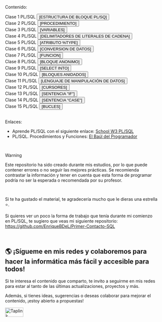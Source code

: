 Contenido:

 <div align="left">
 Clase 1 PL/SQL
  <a href="https://github.com/EnriqueBDeL/Clase-PL-SQL/blob/main/Clase%201%20PL-SQL.sql" target="_blank">
    <button>[ESTRUCTURA DE BLOQUE PL/SQ]</button>
  </a>
  <br>
   Clase 2 PL/SQL
   <a href="https://github.com/EnriqueBDeL/Clase-PL-SQL/blob/main/Clase%202%20PL-SQL.sql" target="_blank">
    <button>[PROCEDIMIENTO]</button>
  </a>
  <br>
     Clase 3 PL/SQL
   <a href="https://github.com/EnriqueBDeL/Clase-PL-SQL/blob/main/Clase%203%20PL-SQL.sql" target="_blank">
    <button>[VARIABLES]</button>
  </a>
  <br>
     Clase 4 PL/SQL
   <a href="https://github.com/EnriqueBDeL/Clase-PL-SQL/blob/main/Clase%204%20PL-SQL.sql" target="_blank">
    <button>[DELIMITADORES DE LITERALES DE CADENA]</button>
  </a>
  <br>
    Clase 5 PL/SQL
   <a href="https://github.com/EnriqueBDeL/Clase-PL-SQL/blob/main/Clase%205%20PL-SQL.sql" target="_blank">
    <button>[ATRIBUTO %TYPE]</button>
  </a>
  <br>
     Clase 6 PL/SQL
   <a href="https://github.com/EnriqueBDeL/Clase-PL-SQL/blob/main/Clase%206%20PL-SQL.sql" target="_blank">
    <button>[CONVERSION DE DATOS]</button>
  </a>
  <br>
     Clase 7 PL/SQL
   <a href="https://github.com/EnriqueBDeL/Clase-PL-SQL/blob/main/Clase%207%20PL-SQL.sql" target="_blank">
    <button>[FUNCION]</button>
  </a>
  <br>
      Clase 8 PL/SQL
   <a href="https://github.com/EnriqueBDeL/Clase-PL-SQL/blob/main/Clase%208%20PL-SQL.sql" target="_blank">
    <button>[BLOQUE ANONIMO]</button>
  </a>
  <br>
        Clase 9 PL/SQL
   <a href="https://github.com/EnriqueBDeL/Clase-PL-SQL/blob/main/Clase%209%20PL-SQL.sql" target="_blank">
    <button>[SELECT INTO]</button>
  </a>
  <br>
        Clase 10 PL/SQL
   <a href="https://github.com/EnriqueBDeL/Clase-PL-SQL/blob/main/Clase%2010%20PL-SQL.sql" target="_blank">
    <button>[BLOQUES ANIDADOS]</button>
  </a>
  <br>
       Clase 11 PL/SQL
   <a href="https://github.com/EnriqueBDeL/Clase-PL-SQL/blob/main/Clase%2011%20PL-SQL.sql" target="_blank">
    <button>[LENGUAJE DE MANIPULACIÓN DE DATOS]</button>
  </a>
  <br>
        Clase 12 PL/SQL
   <a href="https://github.com/EnriqueBDeL/Clase-PL-SQL/blob/main/Clase%2012%20PL-SQL.sql" target="_blank">
    <button>[CURSORES]</button>
  </a>
  <br>
          Clase 13 PL/SQL
   <a href="https://github.com/EnriqueBDeL/Clase-PL-SQL/blob/main/Clase%2013%20PL-SQL.sql" target="_blank">
    <button>[SENTENCIA "IF"]</button>
  </a>
  <br>
         Clase 14 PL/SQL
   <a href="https://github.com/EnriqueBDeL/Clase-PL-SQL/blob/main/Clase%2014%20PL-SQL.sql" target="_blank">
    <button>[SENTENCIA "CASE"]</button>
  </a>
  <br>
        Clase 15 PL/SQL
   <a href="https://github.com/EnriqueBDeL/Clase-PL-SQL/blob/main/Clase%2015%20PL-SQL.sql" target="_blank">
    <button>[BUCLES]</button>
  </a>
  <br>
</div>

<br>


Enlaces:
- Aprende PL/SQL con el siguiente enlace: [School W3 PL/SQL](https://www.w3schools.blog/plsql-tutorial?utm_source=chatgpt.com)
- PL/SQL. Procedimientos y Funciones:  [El Baúl del Programador](https://elbauldelprogramador.com/plsql-procedimientos-y-funciones/)

<br>

> [!WARNING]  
> Este repositorio ha sido creado durante mis estudios, por lo que puede contener errores o no seguir las mejores prácticas. Se recomienda contrastar la información y tener en cuenta que esta forma de programar podría no ser la esperada o recomendada por su profesor. 

<br>

Si te ha gustado el material, te agradecería mucho que le dieras una estrella ⭐.

Si quieres ver un poco la forma de trabajo que tenía durante mi comienzo en PL/SQL, te sugiero que veas mi siguiente repositorio: https://github.com/EnriqueBDeL/Primer-Contacto-SQL


<br>

## 🌎 ¡Sígueme en mis redes y colaboremos para hacer la informática más fácil y accesible para todos!

Si te interesa el contenido que comparto, te invito a seguirme en mis redes para estar al tanto de las últimas actualizaciones, proyectos y más. 

Además, si tienes ideas, sugerencias o deseas colaborar para mejorar el contenido, ¡estoy abierto a propuestas!

<p align="left">
  <a href="https://enriquebdl.taplink.ws/" target="_blank">
    <img src="https://images.g2crowd.com/uploads/product/image/social_landscape/social_landscape_dba52b0470340e16dbb5612c34cce7ad/taplink.png" 
         alt="Taplink" 
         height="30" 
         width="60" />
  </a>
</p>
